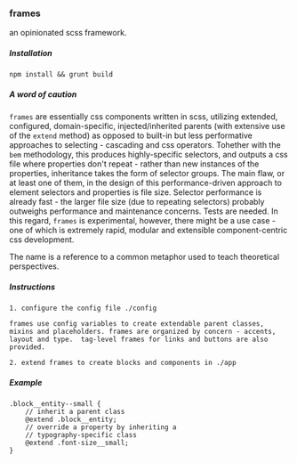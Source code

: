 ### frames 

an opinionated scss framework.

##### Installation

`npm install && grunt build`


##### A word of caution

`frames` are essentially css components written in scss, utilizing extended, configured, domain-specific, injected/inherited  parents (with extensive use of the `extend` method) as opposed to built-in but less performative approaches to selecting - cascading and css operators.  Tohether with the `bem` methodology, this produces highly-specific selectors, and outputs a css file where properties don't repeat - rather than new instances of the properties, inheritance takes the form of selector groups. The main flaw, or at least one of them, in the design of this performance-driven approach to element selectors and properties is file size.  Selector performance is already fast - the larger file size (due to repeating selectors) probably outweighs performance and maintenance concerns.  Tests are needed.  In this regard, `frames` is experimental, however, there might be a use case - one of which is extremely rapid, modular and extensible component-centric css development.

The name is a reference to a common metaphor used to teach theoretical perspectives.

##### Instructions

```
1. configure the config file ./config

frames use config variables to create extendable parent classes, mixins and placeholders. frames are organized by concern - accents, layout and type.  tag-level frames for links and buttons are also provided. 

2. extend frames to create blocks and components in ./app 
```

##### Example

```
.block__entity--small {
	// inherit a parent class
	@extend .block__entity;
	// override a property by inheriting a 
	// typography-specific class
	@extend .font-size__small;
}
```
